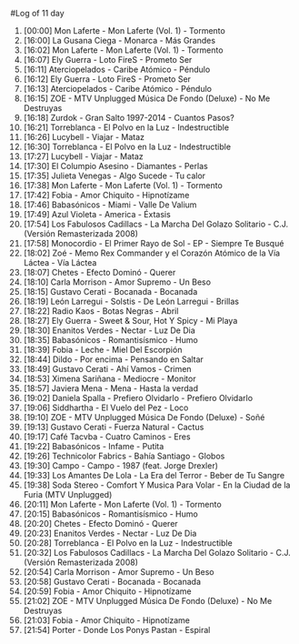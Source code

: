 #Log of 11 day

1. [00:00] Mon Laferte - Mon Laferte (Vol. 1) - Tormento
1. [16:00] La Gusana Ciega - Monarca - Más Grandes
1. [16:02] Mon Laferte - Mon Laferte (Vol. 1) - Tormento
1. [16:07] Ely Guerra - Loto FireS - Prometo Ser
1. [16:11] Aterciopelados - Caribe Atómico - Péndulo
1. [16:12] Ely Guerra - Loto FireS - Prometo Ser
1. [16:13] Aterciopelados - Caribe Atómico - Péndulo
1. [16:15] ZOE - MTV Unplugged Música De Fondo (Deluxe) - No Me Destruyas
1. [16:18] Zurdok - Gran Salto 1997-2014 - Cuantos Pasos?
1. [16:21] Torreblanca - El Polvo en la Luz - Indestructible
1. [16:26] Lucybell - Viajar - Mataz
1. [16:30] Torreblanca - El Polvo en la Luz - Indestructible
1. [17:27] Lucybell - Viajar - Mataz
1. [17:30] El Columpio Asesino - Diamantes - Perlas
1. [17:35] Julieta Venegas - Algo Sucede - Tu calor
1. [17:38] Mon Laferte - Mon Laferte (Vol. 1) - Tormento
1. [17:42] Fobia - Amor Chiquito - Hipnotízame
1. [17:46] Babasónicos - Miami - Valle De Valium
1. [17:49] Azul Violeta - America - Éxtasis
1. [17:54] Los Fabulosos Cadillacs - La Marcha Del Golazo Solitario - C.J. (Versión Remasterizada 2008)
1. [17:58] Monocordio - El Primer Rayo de Sol - EP - Siempre Te Busqué
1. [18:02] Zoé - Memo Rex Commander y el Corazón Atómico de la Vía Láctea - Vía Láctea
1. [18:07] Chetes - Efecto Dominó - Querer
1. [18:10] Carla Morrison - Amor Supremo - Un Beso
1. [18:15] Gustavo Cerati - Bocanada - Bocanada
1. [18:19] León Larregui - Solstis - De León Larregui - Brillas
1. [18:22] Radio Kaos - Botas Negras - Abril
1. [18:27] Ely Guerra - Sweet & Sour, Hot Y Spicy - Mi Playa
1. [18:30] Enanitos Verdes - Nectar - Luz De Dia
1. [18:35] Babasónicos - Romantisísmico - Humo
1. [18:39] Fobia - Leche - Miel Del Escorpión
1. [18:44] Dildo - Por encima - Pensando en Saltar
1. [18:49] Gustavo Cerati - Ahí Vamos - Crimen
1. [18:53] Ximena Sariñana - Mediocre - Monitor
1. [18:57] Javiera Mena - Mena - Hasta la verdad
1. [19:02] Daniela Spalla - Prefiero Olvidarlo - Prefiero Olvidarlo
1. [19:06] Siddhartha - El Vuelo del Pez - Loco
1. [19:10] ZOE - MTV Unplugged Música De Fondo (Deluxe) - Soñé
1. [19:13] Gustavo Cerati - Fuerza Natural - Cactus
1. [19:17] Café Tacvba - Cuatro Caminos - Eres
1. [19:22] Babasónicos - Infame - Putita
1. [19:26] Technicolor Fabrics - Bahía Santiago - Globos
1. [19:30] Campo - Campo - 1987 (feat. Jorge Drexler)
1. [19:33] Los Amantes De Lola - La Era del Terror - Beber de Tu Sangre
1. [19:38] Soda Stereo - Comfort Y Musica Para Volar - En la Ciudad de la Furia (MTV Unplugged)
1. [20:11] Mon Laferte - Mon Laferte (Vol. 1) - Tormento
1. [20:15] Babasónicos - Romantisísmico - Humo
1. [20:20] Chetes - Efecto Dominó - Querer
1. [20:23] Enanitos Verdes - Nectar - Luz De Dia
1. [20:28] Torreblanca - El Polvo en la Luz - Indestructible
1. [20:32] Los Fabulosos Cadillacs - La Marcha Del Golazo Solitario - C.J. (Versión Remasterizada 2008)
1. [20:54] Carla Morrison - Amor Supremo - Un Beso
1. [20:58] Gustavo Cerati - Bocanada - Bocanada
1. [20:59] Fobia - Amor Chiquito - Hipnotízame
1. [21:02] ZOE - MTV Unplugged Música De Fondo (Deluxe) - No Me Destruyas
1. [21:03] Fobia - Amor Chiquito - Hipnotízame
1. [21:54] Porter - Donde Los Ponys Pastan - Espiral
